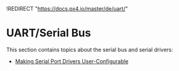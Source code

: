 !REDIRECT "https://docs.px4.io/master/de/uart/"

# UART/Serial Bus

This section contains topics about the serial bus and serial drivers:

* [Making Serial Port Drivers User-Configurable](../uart/user_configurable_serial_driver.md)
